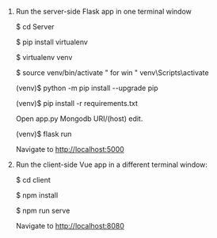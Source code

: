 
1. Run the server-side Flask app in one terminal window

    $ cd Server
    
    $ pip install virtualenv 
    
    $ virtualenv venv
    
    $ source venv/bin/activate " for win " venv\Scripts\activate
    
    (venv)$ python -m pip install --upgrade pip
    
    (venv)$ pip install -r requirements.txt
    
    Open app.py Mongodb URI/(host) edit.
    
    (venv)$ flask run


    Navigate to [http://localhost:5000](http://localhost:5000)

1. Run the client-side Vue app in a different terminal window:

    $ cd client
    
    $ npm install
    
    $ npm run serve
    
    

    Navigate to [http://localhost:8080](http://localhost:8080)
